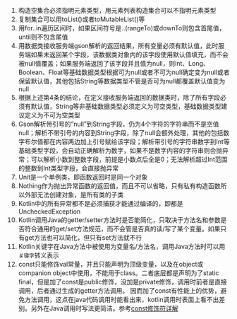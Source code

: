 1. 构造空集合必须指明元素类型，用元素列表构造集合可以不指明元素类型
2. 复制集合可以用toList()或者toMutableList()等
3. 用for..in遍历区间时，如果区间符号是..(rangeTo)或downTo则包含首尾值，until则不包含尾值
4. 用数据类接收服务端gson解析的返回结果，所有变量必须有默认值，此时服务端如果未返回某个字段，该数据类对象内的该字段使用默认值填充，而不会被null值覆盖；如果服务端返回了该字段并且值为null，则Int、Long、Boolean、Float等基础数据类型根据可为null或者不可为null确定变为null或者保留默认值，其他包括String等数据类型不管是否可为null都覆盖默认值变为null
5. 根据上述第4条的结论，在定义接收服务端返回的数据类时，除了所有字段必须有默认值，String等非基础数据类型必须定义为可空类型，基础数据类型建议定义为不可为空类型
6. Gson解析带引号的”null”到String字段，仍为4个字符的字符串而不是空值null；解析不带引号的内容到String字段，除了null会额外处理，其他的包括数字布尔值都在内容两边加上引号赋给该字段；解析带引号的字符串数字到Int等基础类型字段，会自动正确解析为数字，如果不是数字内容的字符串则会抛异常；可以解析小数到整数字段，前提是小数点后全是0；无法解析超过Int范围的整数到Int类型字段，会直接抛异常
7. Unit是一个单例类，即函数返回时是同一个对象
8. Nothing作为抛出异常函数的返回值，而且不可以省略，只有私有构造函数所以外部无法创建对象，是所有类的子类
9. Kotlin中的所有异常都不是必须捕获才能通过编译的，即都是UncheckedException
10. Kotlin调用Java的getter/setter方法时是否能简化，只取决于方法名和参数是否符合通用的get/set方法规范，而不会管是否真的读/写了某个变量。如果只有get方法也可以简化，但只有set方法就不行
11. Kotlin关键字在Java方法中被使用为变量名/方法名，调用Java方法时可以用`关键字`转义表示
12. const只能修饰val常量，并且只能声明为顶级变量，以及在object或companion object中使用，不能用于class。二者底层都是声明为了static final，但是加了const是public修饰，没加是private修饰，调用时前者是直接调用，后者通过生成的getter方法调用。
    因而加了const有性能上的优势，避免方法调用，这点在java代码调用时能看出来，kotlin调用时表面上看不出差别。另外在Java调用时写法更简洁。参考[const修饰符详解](https://www.cnblogs.com/liuliqianxiao/p/7253116.html)
